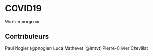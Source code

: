 # COVID19

Work in progress

## Contributeurs

Paul Nogier (@pnogier)
Luca Mathevet (@lmtvt)
Pierre-Olivier Chevillat
